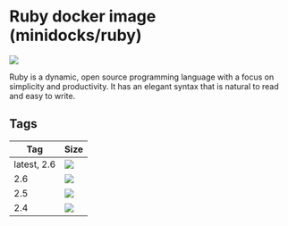 Ruby docker image (minidocks/ruby)
==================================

![](https://upload.wikimedia.org/wikipedia/commons/thumb/7/73/Ruby_logo.svg/100px-Ruby_logo.svg.png)

Ruby is a dynamic, open source programming language with a focus on simplicity and productivity.
It has an elegant syntax that is natural to read and easy to write.

Tags
----

 Tag         | Size
 ---         | ----
 latest, 2.6 | ![](https://img.shields.io/docker/image-size/minidocks/ruby/latest?style=flat-square&logo=docker&label=size)
 2.6         | ![](https://img.shields.io/docker/image-size/minidocks/ruby/2.6?style=flat-square&logo=docker&label=size)
 2.5         | ![](https://img.shields.io/docker/image-size/minidocks/ruby/2.5?style=flat-square&logo=docker&label=size)
 2.4         | ![](https://img.shields.io/docker/image-size/minidocks/ruby/2.4?style=flat-square&logo=docker&label=size)


